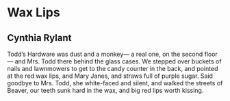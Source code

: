# Wax Lips
## Cynthia Rylant
Todd’s Hardware was dust and a monkey—
a real one, on the second floor—
and Mrs. Todd there behind the glass cases.
We stepped over buckets of nails and lawnmowers
to get to the candy counter in the back,
and pointed at the red wax lips,
and Mary Janes,
and straws full of purple sugar.
Said goodbye to Mrs. Todd, she white-faced and silent,
and walked the streets of Beaver,
our teeth sunk hard in the wax,
and big red lips worth kissing.